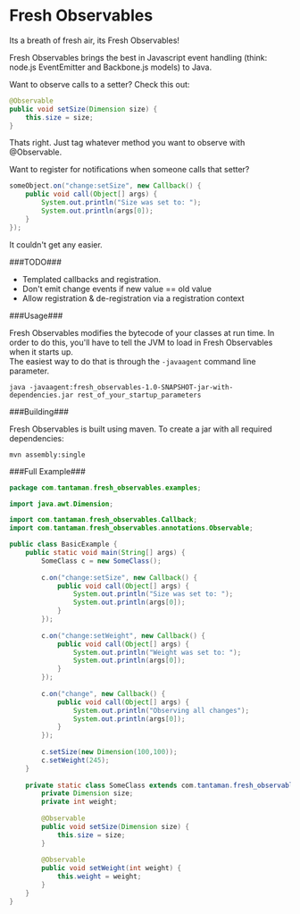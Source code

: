 Fresh Observables
====

Its a breath of fresh air, its Fresh Observables!

Fresh Observables brings the best in Javascript event handling (think: node.js EventEmitter and Backbone.js models) to Java.

Want to observe calls to a setter?  Check this out:

```java
@Observable
public void setSize(Dimension size) {
	this.size = size;
}
```

Thats right.  Just tag whatever method you want to observe with @Observable.

Want to register for notifications when someone calls that setter?

```java
someObject.on("change:setSize", new Callback() {
	public void call(Object[] args) {
		System.out.println("Size was set to: ");
		System.out.println(args[0]);
	}
});
```

It couldn't get any easier.  

###TODO###
 * Templated callbacks and registration.
 * Don't emit change events if new value == old value
 * Allow registration & de-registration via a registration context

###Usage###

Fresh Observables modifies the bytecode of your classes at run time.  In order to do this, you'll have to tell the JVM to load in Fresh Observables when it starts up.  
The easiest way to do that is through the `-javaagent` command line parameter.

`java -javaagent:fresh_observables-1.0-SNAPSHOT-jar-with-dependencies.jar rest_of_your_startup_parameters`

###Building###

Fresh Observables is built using maven.  To create a jar with all required dependencies:

`mvn assembly:single`


###Full Example###

```java
package com.tantaman.fresh_observables.examples;

import java.awt.Dimension;

import com.tantaman.fresh_observables.Callback;
import com.tantaman.fresh_observables.annotations.Observable;

public class BasicExample {
	public static void main(String[] args) {
		SomeClass c = new SomeClass();
		
		c.on("change:setSize", new Callback() {
			public void call(Object[] args) {
				System.out.println("Size was set to: ");
				System.out.println(args[0]);
			}
		});
		
		c.on("change:setWeight", new Callback() {
			public void call(Object[] args) {
				System.out.println("Weight was set to: ");
				System.out.println(args[0]);
			}
		});
		
		c.on("change", new Callback() {
			public void call(Object[] args) {
				System.out.println("Observing all changes");
				System.out.println(args[0]);
			}
		});
		
		c.setSize(new Dimension(100,100));
		c.setWeight(245);
	}
	
	private static class SomeClass extends com.tantaman.fresh_observables.Observable {
		private Dimension size;
		private int weight;
		
		@Observable
		public void setSize(Dimension size) {
			this.size = size;
		}
		
		@Observable
		public void setWeight(int weight) {
			this.weight = weight;
		}
	}
}

```
